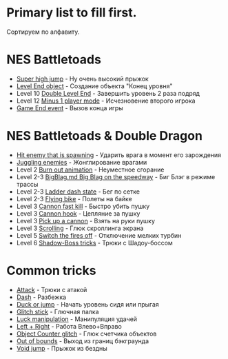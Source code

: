 # Primary list to fill first.

Сортируем по алфавиту.

# NES Battletoads

 * [Super high jump](SuperGlitchJump.md) - Ну очень высокий прыжок
 * [Level End object](LevelEnd.md) - Создание объекта "Конец уровня"
 * Level 10 [Double Level End](TwiceLevelEnd.md) - Завершить уровень 2 раза подряд
 * Level 12 [Minus 1 player mode](MinusPlayer.md) - Исчезновение второго игрока
 * [Game End event](GameEnd.md) - Вызов конца игры

# NES Battletoads & Double Dragon

 * [Hit enemy that is spawning](HitSpawningEnemy.md) - Ударить врага в момент его зарождения
 * [Juggling enemies](JugglingEnemies.md) - Жонглирование врагами
 * Level 2 [Burn out animation](BurnOutAnimation.md) - Неуместное сгорание
 * Level 2-3 [BigBlag.md Big Blag on the speedway]() - Биг Блэг в режиме трассы
 * Level 2-3 [Ladder dash state](LadderDash.md) - Бег по сетке
 * Level 2-3 [Flying bike](FlyingBike.md) - Полеты на байке
 * Level 3 [Cannon fast kill](CannonFastKill.md) - Быстро убить пушку
 * Level 3 [Cannon hook](CannonHook.md) - Цепляние за пушку
 * Level 3 [Pick up a cannon](CannonPickUp.md) - Взять на руки пушку
 * Level 3 [Scrolling](Scrolling.md) - Глюк скроллинга экрана
 * Level 5 [Switch the fires off](StopFires.md) - Отключение мелких турбин
 * Level 6 [Shadow-Boss tricks](ShadowBoss.md) - Трюки с Шадоу-боссом

# Common tricks

 * [Attack](Attack.md) - Трюки с атакой
 * [Dash](Dash.md) - Разбежка
 * [Duck or jump](DuckJump.md) - Начать уровень сидя или прыгая
 * [Glitch stick](GlitchStick.md) - Глючная палка
 * [Luck manipulation](LuckManipulation.md) - Манипуляция удачей
 * [Left + Right](LeftRight.md) - Работа Влево+Вправо
 * [Object Counter glitch](ObjectCounter.md) - Глюк счетчика объектов
 * [Out of bounds](OutOfBounds.md) - Выход из границ бэкграунда
 * [Void jump](VoidJump.md) - Прыжок из бездны
